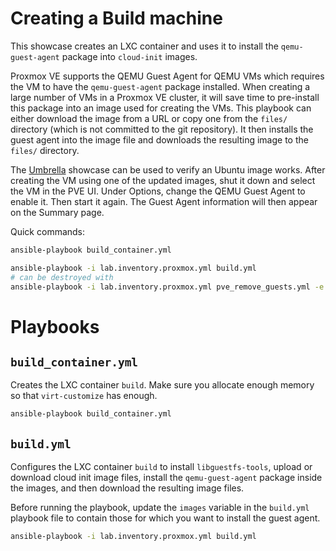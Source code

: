 # Creating a Build machine

This showcase creates an LXC container and uses it to install the `qemu-guest-agent` package into `cloud-init` images.

Proxmox VE supports the QEMU Guest Agent for QEMU VMs which requires the VM to have the `qemu-guest-agent` package installed. When creating a large number of VMs in a Proxmox VE cluster, it will save time to pre-install this package into an image used for creating the VMs. This playbook can either download the image from a URL or copy one from the `files/` directory (which is not committed to the git repository). It then installs the guest agent into the image file and downloads the resulting image to the `files/` directory.

The [Umbrella](Umbrella.md) showcase can be used to verify an Ubuntu image works. After creating the VM using one of the updated images, shut it down and select the VM in the PVE UI. Under Options, change the QEMU Guest Agent to enable it. Then start it again. The Guest Agent information will then appear on the Summary page.

Quick commands:

```bash
ansible-playbook build_container.yml

ansible-playbook -i lab.inventory.proxmox.yml build.yml
# can be destroyed with
ansible-playbook -i lab.inventory.proxmox.yml pve_remove_guests.yml -e host_list=build
```

# Playbooks

## `build_container.yml`

Creates the LXC container `build`. Make sure you allocate enough memory so that `virt-customize` has enough.

```bash
ansible-playbook build_container.yml
```

## `build.yml`

Configures the LXC container `build` to install `libguestfs-tools`, upload or download cloud init image files, install the `qemu-guest-agent` package inside the images, and then download the resulting image files.

Before running the playbook, update the `images` variable in the `build.yml` playbook file to contain those for which you want to install the guest agent.

```bash
ansible-playbook -i lab.inventory.proxmox.yml build.yml
```
